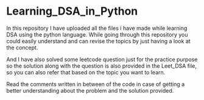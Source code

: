 # Learning_DSA_in_Python

In this repository I have uploaded all the files i have made while learning DSA using the python language.
While going through this repository you could easily understand and can revise the topics by just having a look at the concept.

And I have also solved some leetcode question just for the practice purpose so the solution along with the question is also 
provided in the Leet_DSA file, so you can also refer that based on the topic you want to learn.

Read the comments written in between of the code in case of getting a better  understanding about the problem and the 
solution provided.

